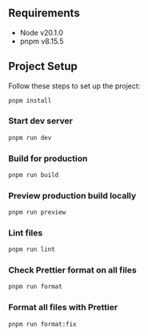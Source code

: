 ## Requirements

- Node v20.1.0
- pnpm v8.15.5

## Project Setup

Follow these steps to set up the project:

```bash
pnpm install
```

### Start dev server

```bash
pnpm run dev
```

### Build for production

```bash
pnpm run build
```

### Preview production build locally

```bash
pnpm run preview
```

### Lint files

```bash
pnpm run lint
```

### Check Prettier format on all files

```bash
pnpm run format
```

### Format all files with Prettier

```bash
pnpm run format:fix
```

